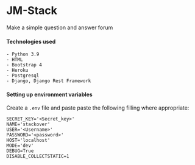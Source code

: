# JM-Stack
Make a simple question and answer forum

#### Technologies used
    - Python 3.9
    - HTML
    - Bootstrap 4
    - Heroku
    - Postgresql
    - Django, Django Rest Framework

#### Setting up environment variables
Create a `.env` file and paste paste the following filling where appropriate:
```
SECRET_KEY='<Secret_key>'
NAME='stackover'
USER='<Username>'
PASSWORD='<password>'
HOST='localhost'
MODE='dev'
DEBUG=True
DISABLE_COLLECTSTATIC=1
```
